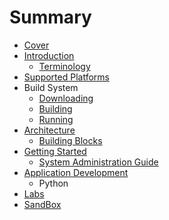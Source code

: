 # Summary

* [Cover](README.md)
* [Introduction](documentation/Introduction.md)
   * [Terminology](documentation/Terminology.md)
* [Supported Platforms](documentation/SupportedPlatforms.md)
* Build System
   * [Downloading](documentation/Downloading.md)
   * [Building](documentation/Building.md)
   * [Running](documentation/Running.md)
* [Architecture](documentation/Architecture.md)
   * [Building Blocks](documentation/BuildingBlocks.md)
* [Getting Started](documentation/GettingStarted.md)
   * [System Administration Guide](documentation/SystemAdministrationGuide.md)
* [Application Development](documentation/ApplicationDevelopment.md)
   * Python
* [Labs](documentation/Labs.md)
* [SandBox](documentation/Sandbox.md)

